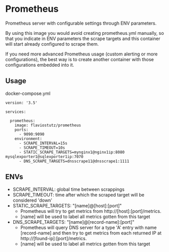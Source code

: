 # Prometheus
Prometheus server with configurable settings through ENV parameters.

By using this image you would avoid creating prometheus.yml manually, so that you indicate in ENV parameters the scrape targets and this container will start already configured to scrape them.

If you need more advanced Prometheus usage (custom alerting or more configurations), the best way is to create another container with those configurations embedded into it.

## Usage

docker-compose.yml

```
version: '3.5'

services:

  prometheus:
    image: flaviostutz/prometheus
    ports:
      - 9090:9090
    environment:
      - SCRAPE_INTERVAL=15s
      - SCRAPE_TIMEOUT=10s
      - STATIC_SCRAPE_TARGETS=mynginx1@nginx1ip:8080 mysqlexporter1@sqlexporter1ip:7070
      - DNS_SCRAPE_TARGETS=dnsscrape11@dnsscrape1:1111
```

## ENVs

- SCRAPE_INTERVAL: global time between scrappings
- SCRAPE_TIMEOUT: time after which the scraped target will be considered 'down'
- STATIC_SCRAPE_TARGETS: "[name]@[host]:[port]"
  - Prometheus will try to get metrics from http://[host]:[port]/metrics. 
  - [name] will be used to label all metrics gotten from this target
- DNS_SCRAPE_TARGETS: "[name]@[record-name]:[port]"
  - Prometheus will query DNS server for a type 'A' entry with name [record-name] and then try to get metrics from each returned IP at http://[found-ip]:[port]/metrics. 
  - [name] will be used to label all metrics gotten from this target